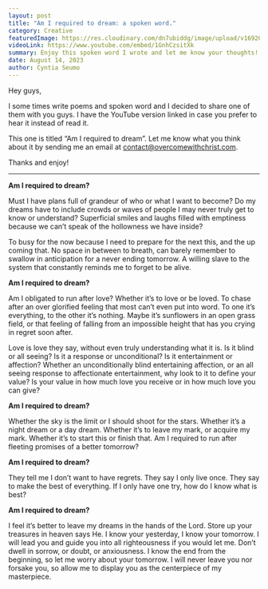 ```yaml
---
layout: post
title: "Am I required to dream: a spoken word."
category: Creative
featuredImage: https://res.cloudinary.com/dn7ubiddg/image/upload/v1692058165/blog/IMG_1722.jpg
videoLink: https://www.youtube.com/embed/1GnhCzsitXk
summary: Enjoy this spoken word I wrote and let me know your thoughts!
date: August 14, 2023
author: Cyntia Seumo
---
```

Hey guys, 

I some times write poems and spoken word and I decided to share one of them with you guys. I have the YouTube version linked in case you prefer to hear it instead of read it. 

This one is titled “Am I required to dream”. Let me know what you think about it by sending me an email at contact@overcomewithchrist.com.

Thanks and enjoy!

<hr />

<strong>Am I required to dream?</strong>

Must I have plans full of grandeur of who or what I want to become? Do my dreams have to include crowds or waves of people I may never truly get to know or understand? Superficial smiles and laughs filled with emptiness because we can’t speak of the hollowness we have inside?

To busy for the now because I need to prepare for the next this, and the up coming that. No space in between to breath, can barely remember to swallow in anticipation for a never ending tomorrow. A willing slave to the system that constantly reminds me to forget to be alive.

<strong>Am I required to dream?</strong>

Am I obligated to run after love? Whether it’s to love or be loved. To chase after an over glorified feeling that most can’t even put into word. To one it’s everything, to the other it’s nothing. Maybe it’s sunflowers in an open grass field, or that feeling of falling from an impossible height that has you crying in regret soon after.

Love is love they say, without even truly understanding what it is. Is it blind or all seeing? Is it a response or unconditional? Is it entertainment or affection? Whether an unconditionally blind entertaining affection, or an all seeing response to affectionate entertainment, why look to it to define your value? Is your value in how much love you receive or in how much love you can give?

<strong>Am I required to dream?</strong>

Whether the sky is the limit or I should shoot for the stars. Whether it’s a night dream or a day dream. Whether it’s to leave my mark, or acquire my mark. Whether it’s to start this or finish that. Am I required to run after fleeting promises of a better tomorrow?

<strong>Am I required to dream?</strong>

They tell me I don’t want to have regrets. They say I only live once. They say to make the best of everything. If I only have one try, how do I know what is best?

<strong>Am I required to dream?</strong>

I feel it’s better to leave my dreams in the hands of the Lord. Store up your treasures in heaven says He. I know your yesterday, I know your tomorrow. I will lead you and guide you into all righteousness if you would let me. Don’t dwell in sorrow, or doubt, or anxiousness. I know the end from the beginning, so let me worry about your tomorrow. I will never leave you nor forsake you, so allow me to display you as the centerpiece of my masterpiece.